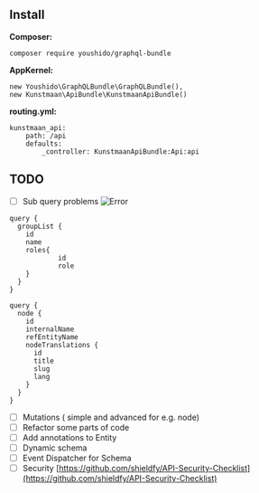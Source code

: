## Install

**Composer:**

```
composer require youshido/graphql-bundle
```

**AppKernel:**

```
new Youshido\GraphQLBundle\GraphQLBundle(),
new Kunstmaan\ApiBundle\KunstmaanApiBundle()
```

**routing.yml:**

```
kunstmaan_api:
    path: /api
    defaults:
        _controller: KunstmaanApiBundle:Api:api

```

## TODO

- [ ] Sub query problems
![Error](https://i.imgur.com/dordEh5.jpg)
```
query {
  groupList {
    id
    name
    roles{
			id
			role
    }
  }
}
```
```
query {
  node {
    id
    internalName
    refEntityName
    nodeTranslations {
      id
      title
      slug
      lang
    }
  }
}

```
- [ ] Mutations ( simple and advanced for e.g. node)
- [ ] Refactor some parts of code
- [ ] Add annotations to Entity
- [ ] Dynamic schema
- [ ] Event Dispatcher for Schema
- [ ] Security [https://github.com/shieldfy/API-Security-Checklist](https://github.com/shieldfy/API-Security-Checklist)